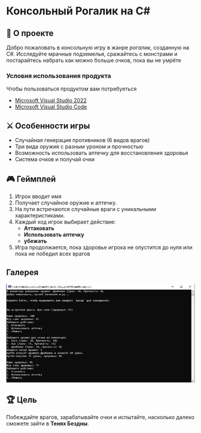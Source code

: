 # Консольный Рогалик на C#

## 🚀 О проекте
Добро пожаловать в консольную игру в жанре *рогалик*, созданную на C#.
Исследуйте мрачные подземелья, сражайтесь с монстрами и постарайтесь набрать как можно больше очков, пока вы не умрёте

### Условия использования продукта 

Чтобы пользоваться продуктом вам потребуеться 
- [Microsoft Visual Studio 2022](https://visualstudio.microsoft.com/vs/)
- [Microsoft Visual Studio Code](https://code.visualstudio.com/)

## ⚔️ Особенности игры
- Случайная генерация противников (6 видов врагов)
- Три вида оружия с разным уроном и прочностью
- Возможность использовать аптечку для восстановления здоровья
- Система очков и получай очки

## 🎮 Геймплей
1. Игрок вводит имя
2. Получает случайное оружие и аптечку.
3. На пути встречаются случайные враги с уникальными характеристиками.
4. Каждый ход игрок выбирает действие:
   - **Аттаковать** 
   - **Использовать аптечку** 
   - **убежать** 
5. Игра продолжается, пока здоровье игрока не опустится до нуля или пока не победил всех врагов

## Галерея

![Л](https://github.com/Virus903/roguelike/blob/main/Roguelike%20Game.JPG)

## 🏆 Цель
Побеждайте врагов, зарабатывайте очки и испытайте, насколько далеко сможете зайти в **Тенях Бездны**.
